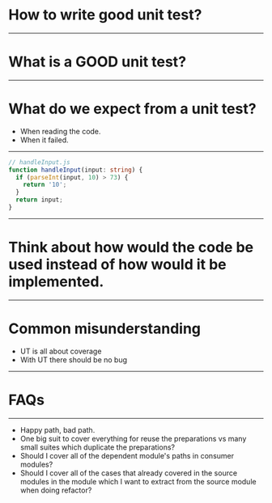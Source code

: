 # How to write good unit test?

---

# What is a **GOOD** unit test?

---

# What do we expect from a unit test?

* When reading the code.
* When it failed.

---

```typescript
// handleInput.js
function handleInput(input: string) {
  if (parseInt(input, 10) > 73) {
    return '10';
  }
  return input;
}
```

---

# Think about how would the code be used instead of how would it be implemented.

---

# Common misunderstanding

* UT is all about coverage
* With UT there should be no bug

---

# FAQs

---

* Happy path, bad path.
* One big suit to cover everything for reuse the preparations vs many small suites which duplicate the preparations?
* Should I cover all of the dependent module's paths in consumer modules?
* Should I cover all of the cases that already covered in the source modules in the module which I want to extract from the source module when doing refactor?

